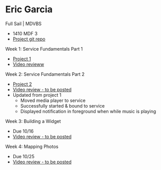 # Eric Garcia

Full Sail | MDVBS

* 1410 MDF 3
* [Project git repo](https://github.com/ENG618/GarciaEric1410MDF3)

Week 1: Service Fundamentals Part 1
* [Project 1](https://github.com/ENG618/GarciaEric1410MDF3/tree/master/MediaPlayer)
* [Video revieww](http://youtu.be/3geaQOdYG1Y)

Week 2: Service Fundamentals Part 2
* [Project 2](https://github.com/ENG618/GarciaEric1410MDF3/tree/master/MediaPlayer)
* [Video review - to be posted](http:templink)
* Updated from project 1
	* Moved media player to service
	* Successfully started & bound to service
	* Displayed notification in foreground when while music is playing

Week 3: Building a Widget
* Due 10/16
* [Video review - to be posted](http:templink)

Week 4: Mapping Photos
* Due 10/25
* [Video review - to be posted](http:templink)
